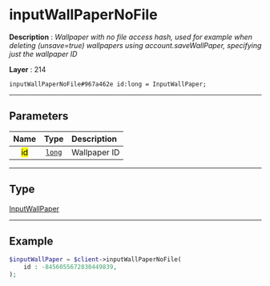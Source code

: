# inputWallPaperNoFile

**Description** : *Wallpaper with no file access hash, used for example when deleting \(unsave=true\) wallpapers using account\.saveWallPaper, specifying just the wallpaper ID*

**Layer** : 214

```tl
inputWallPaperNoFile#967a462e id:long = InputWallPaper;
```

---

## Parameters

| Name | Type | Description |
| :---: | :---: | :--- |
| <mark>id</mark> | [`long`](type/long) | Wallpaper ID |

---

## Type

[InputWallPaper](type/InputWallPaper)

---

## Example

```php
$inputWallPaper = $client->inputWallPaperNoFile(
	id : -8456055672830449839,
);
```